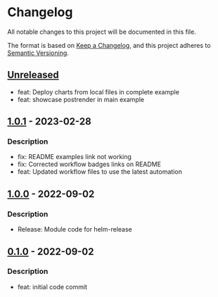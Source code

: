 # Changelog
All notable changes to this project will be documented in this file.

The format is based on [Keep a Changelog](https://keepachangelog.com/en/1.0.0/),
and this project adheres to [Semantic Versioning](https://semver.org/spec/v2.0.0.html).

## [Unreleased]
- feat: Deploy charts from local files in complete example
- feat: showcase postrender in main example

## [1.0.1] - 2023-02-28
### Description
- fix: README examples link not working
- fix: Corrected workflow badges links on README
- feat: Updated workflow files to use the latest automation

## [1.0.0] - 2022-09-02
### Description
- Release: Module code for helm-release

## [0.1.0] - 2022-09-02
### Description
- feat: initial code commit

[Unreleased]: https://github.com/boldlink/terraform-helm-release/compare/1.0.1...HEAD

[1.0.1]: https://github.com/boldlink/terraform-helm-release/releases/tag/1.0.1
[1.0.0]: https://github.com/boldlink/terraform-helm-release/releases/tag/1.0.0
[0.1.0]: https://github.com/boldlink/terraform-helm-release/releases/tag/0.1.0
